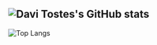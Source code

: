 ![Davi Tostes's GitHub stats](https://github-readme-stats.vercel.app/api?username=davitostes&show_icons=true&theme=transparent)
---
![Top Langs](https://github-readme-stats.vercel.app/api/top-langs/?username=davitostes&size_weight=0.5&count_weight=0.5)
